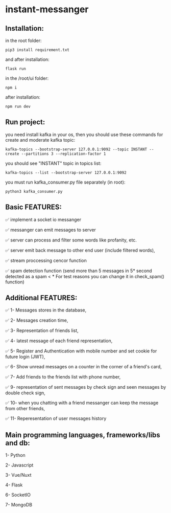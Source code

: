 # instant-messanger
## Installation:
‍‍‍‍in the root folder:

`pip3 install requirement.txt`

and after installation:

`flask run`

in the /root/ui folder:

`npm i`

after installation:

`npm run dev`

## Run project:
you need install kafka in your os, then you should use these commands for create and moderate kafka topic:

`kafka-topics --bootstrap-server 127.0.0.1:9092 --topic INSTANT --create --partitions 3 --replication-factor 1`

you should see "INSTANT" topic in topics list:

`kafka-topics --list --bootstrap-server 127.0.0.1:9092`

you must run kafka_consumer.py file separately (in root):

`python3 kafka_consumer.py`
## Basic FEATURES:

:white_check_mark:	implement a socket io messanger

:white_check_mark:	messanger can emit messages to server

:white_check_mark:	server can process and filter some words like profanity, etc.

:white_check_mark:	server emit back message to other end user (include filtered words),

:white_check_mark: stream proccessing cencor function 	

:white_check_mark: spam detection function (send more than 5 messages in 5* second detected as a spam < * For test reasons you can change it in check_spam() function)

## Additional FEATURES:

:white_check_mark:	1- Messages stores in the database,

:white_check_mark:	2- Messages creation time, 

:white_check_mark:	3- Representation of friends list,

:white_check_mark:	4- latest message of each friend representation, 

:white_check_mark:	5- Register and Authentication with mobile number and set cookie for future login (JWT),

:white_check_mark:	6- Show unread messages on a counter in the corner of a friend's card,

:white_check_mark:	7- Add friends to the friends list with phone number, 

:white_check_mark:	9- representation of sent messages by check sign and seen messages by double check sign,

:white_check_mark:	10- when you chatting with a friend messanger can keep the message from other friends,

:white_check_mark:	11- Reperesentation of user messages history

## Main programming languages, frameworks/libs and db:
1- Python

2- Javascript

3- Vue/Nuxt

4- Flask

6- SocketIO

7- MongoDB